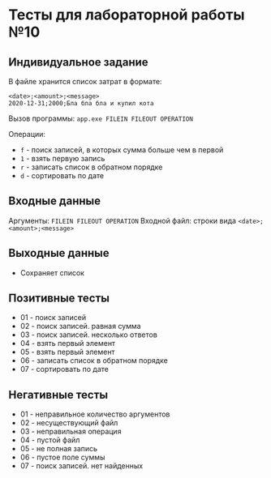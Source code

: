 # Тесты для лабораторной работы №10

## Индивидуальное задание

В файле хранится список затрат в формате:  
```
<date>;<amount>;<message>
2020-12-31;2000;Бла бла бла и купил кота
```

Вызов программы: `app.exe FILEIN FILEOUT OPERATION`

Операции:
-   `f` - поиск записей, в которых сумма больше чем в первой
-   `1` - взять первую запись
-   `r` - записать список в обратном порядке
-   `d` - сортировать по дате

## Входные данные
Аргументы: `FILEIN FILEOUT OPERATION`
Входной файл: строки вида `<date>;<amount>;<message>`

## Выходные данные
-   Сохраняет список

## Позитивные тесты
- 01 - поиск записей
- 02 - поиск записей. равная сумма
- 03 - поиск записей. несколько ответов
- 04 - взять первый элемент
- 05 - взять первый элемент
- 06 - записать список в обратном порядке
- 07 - сортировать по дате

## Негативные тесты
- 01 - неправильное количество аргументов
- 02 - несуществующий файл
- 03 - неправильная операция
- 04 - пустой файл
- 05 - не полная запись
- 06 - пустое поле суммы
- 07 - поиск записей. нет найденных
